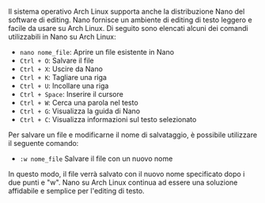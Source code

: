 Il sistema operativo Arch Linux supporta anche la distribuzione Nano del software di editing. Nano fornisce un ambiente di editing di testo leggero e facile da usare su Arch Linux. Di seguito sono elencati alcuni dei comandi utilizzabili in Nano su Arch Linux:

- `nano nome_file`: Aprire un file esistente in Nano
- `Ctrl + O`: Salvare il file
- `Ctrl + X`: Uscire da Nano
- `Ctrl + K`: Tagliare una riga
- `Ctrl + U`: Incollare una riga
- `Ctrl + Space`: Inserire il cursore
- `Ctrl + W`: Cerca una parola nel testo
- `Ctrl + G`: Visualizza la guida di Nano
- `Ctrl + C`: Visualizza informazioni sul testo selezionato

Per salvare un file e modificarne il nome di salvataggio, è possibile utilizzare il seguente comando:

- `:w nome_file` Salvare il file con un nuovo nome

In questo modo, il file verrà salvato con il nuovo nome specificato dopo i due punti e "w". Nano su Arch Linux continua ad essere una soluzione affidabile e semplice per l'editing di testo.
